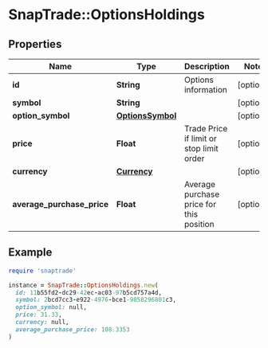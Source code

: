 # SnapTrade::OptionsHoldings

## Properties

| Name | Type | Description | Notes |
| ---- | ---- | ----------- | ----- |
| **id** | **String** | Options information | [optional] |
| **symbol** | **String** |  | [optional] |
| **option_symbol** | [**OptionsSymbol**](OptionsSymbol.md) |  | [optional] |
| **price** | **Float** | Trade Price if limit or stop limit order | [optional] |
| **currency** | [**Currency**](Currency.md) |  | [optional] |
| **average_purchase_price** | **Float** | Average purchase price for this position | [optional] |

## Example

```ruby
require 'snaptrade'

instance = SnapTrade::OptionsHoldings.new(
  id: 11b55fd2-dc29-42ec-ac03-97b5cd757a4d,
  symbol: 2bcd7cc3-e922-4976-bce1-9858296801c3,
  option_symbol: null,
  price: 31.33,
  currency: null,
  average_purchase_price: 108.3353
)
```

